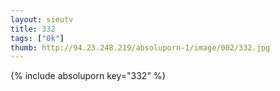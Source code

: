 ```yaml
--- 
layout: sieutv
title: 332
tags: ["0k"]
thumb: http://94.23.248.219/absoluporn-1/image/002/332.jpg
---
```

{% include absoluporn key="332" %} 
